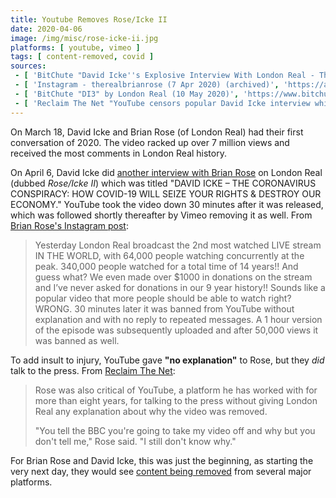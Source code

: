 ```yaml
---
title: Youtube Removes Rose/Icke II
date: 2020-04-06
image: /img/misc/rose-icke-ii.jpg
platforms: [ youtube, vimeo ]
tags: [ content-removed, covid ]
sources:
 - [ 'BitChute "David Icke''s Explosive Interview With London Real - The Video That Youtube Doesn''t Want You To See" by DavidIcke (6 Apr 2020)', 'https://www.bitchute.com/video/H4W7FwBy0Ukh/' ]
 - [ 'Instagram - therealbrianrose (7 Apr 2020) (archived)', 'https://archive.vn/3iBgr' ]
 - [ 'BitChute "DI3" by London Real (10 May 2020)', 'https://www.bitchute.com/video/BFA8mH7wxjE1/' ]
 - [ 'Reclaim The Net "YouTube censors popular David Icke interview which had 339,000 views in 30 minutes" by Tom Parker (7 Apr 2020)', 'https://reclaimthenet.org/youtube-censors-david-icke-london-real/' ]
---
```


On March 18, David Icke and Brian Rose (of London Real) had their first conversation of 2020.
The video racked up over 7 million views and received the most comments in London Real history.

On April 6, David Icke did [another interview with Brian Rose](https://www.bitchute.com/video/H4W7FwBy0Ukh/) on London Real (dubbed _Rose/Icke II_) which was titled "DAVID ICKE – THE CORONAVIRUS CONSPIRACY: HOW COVID-19 WILL SEIZE YOUR RIGHTS & DESTROY OUR ECONOMY."
YouTube took the video down 30 minutes after it was released, which was followed shortly thereafter by Vimeo removing it as well.
From [Brian Rose's Instagram post](https://archive.vn/3iBgr):
> Yesterday London Real broadcast the 2nd most watched LIVE stream IN THE WORLD, with 64,000 people watching concurrently at the peak.
> 340,000 people watched for a total time of 14 years!! And guess what? We even made over $1000 in donations on the stream and I’ve never asked for donations in our 9 year history!!
> Sounds like a popular video that more people should be able to watch right?
> WRONG. 30 minutes later it was banned from YouTube without explanation and with no reply to repeated messages.
> A 1 hour version of the episode was subsequently uploaded and after 50,000 views it was banned as well.

To add insult to injury, YouTube gave **"no explanation"** to Rose, but they _did_ talk to the press.
From [Reclaim The Net](https://reclaimthenet.org/youtube-censors-david-icke-london-real/):
> Rose was also critical of YouTube, a platform he has worked with for more than eight years, for talking to the press without giving London Real any explanation about why the video was removed.
>
> "You tell the BBC you're going to take my video off and why but you don't tell me," Rose said. "I still don't know why."

For Brian Rose and David Icke, this was just the beginning, as starting the very next day, they would see [content being removed](/events/london-real-gets-content-removed-from-several-major-platforms/) from several major platforms.
